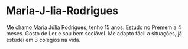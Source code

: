 # Maria-J-lia-Rodrigues
Me chamo Maria Júlia Rodrigues, tenho 15 anos.
Estudo no Premem a 4 meses. Gosto de Ler e sou bem sociável.
Me adapto fácil a situações, já estudei em 3 colégios na vida.